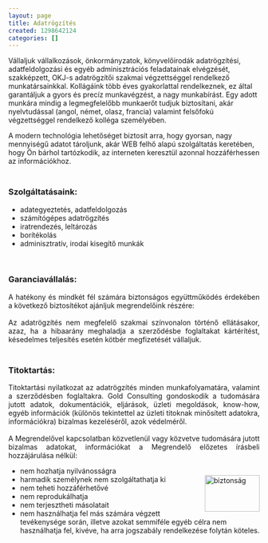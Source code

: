 ```yaml
---
layout: page
title: Adatrögzítés
created: 1298642124
categories: []
---
```

<p>Vállaljuk vállalkozások, önkormányzatok, könyvelőirodák adatrögzítési, adatfeldolgozási és egyéb adminisztrációs feladatainak elvégzését, szakképzett, OKJ-s adatrögzítői szakmai végzettséggel rendelkező munkatársainkkal. Kollágáink több éves gyakorlattal rendelkeznek, ez által garantáljuk a gyors és precíz munkavégzést, a nagy munkabírást. Egy adott munkára mindig a legmegfelelőbb munkaerőt tudjuk biztosítani, akár nyelvtudással (angol, német, olasz, francia) valamint felsőfokú végzettséggel rendelkező kolléga személyében.</p>

<p>A modern technológia lehetőséget biztosít arra, hogy gyorsan, nagy mennyiségű adatot tároljunk, akár WEB felhő alapú szolgáltatás keretében, hogy Ön bárhol tartózkodik, az interneten keresztül azonnal hozzáférhessen az információkhoz.</p>
<h3><br>Szolgáltatásaink:</h3>
<ul><li>adategyeztetés, adatfeldolgozás</li><li>számítógépes adatrögzítés</li><li>iratrendezés, leltározás</li><li>borítékolás</li><li>adminisztratív, irodai kisegítő munkák</li></ul><p>&nbsp;</p><h3>Garanciavállalás:</h3><p style="text-align: justify;">A hatékony és mindkét fél számára biztonságos együttműködés érdekében a következő biztosítékot ajánljuk megrendelőink részére:<br><br>Az adatrögzítés nem megfelelő szakmai színvonalon történő ellátásakor, azaz, ha a hibaarány meghaladja a szerződésbe foglaltakat kártérítést, késedelmes teljesítés esetén kötbér megfizetését vállaljuk.</p><h3><br>Titoktartás:</h3><p style="text-align: justify;">Titoktartási nyilatkozat az adatrögzítés minden munkafolyamatára, valamint a szerződésben foglaltakra. Gold Consulting gondoskodik a tudomására jutott adatok, dokumentációk, eljárások, üzleti megoldások, know-how, egyéb információk (különös tekintettel az üzleti titoknak minősített adatokra, információkra) bizalmas kezeléséről, azok védelméről.<br><br>A Megrendelővel kapcsolatban közvetlenül vagy közvetve tudomására jutott bizalmas adatokat, információkat a Megrendelő előzetes írásbeli hozzájárulása nélkül:</p><ul><li>nem hozhatja nyilvánosságra</li><li>harmadik személynek nem szolgáltathatja ki<img src="http://www.goldconsulting.eu/sites/goldconsulting.eu/files/2543964-lock-and-keyboard.jpg" alt="biztonság" width="110" height="73" style="float: right;"></li><li>nem teheti hozzáférhetővé</li><li>nem reprodukálhatja</li><li>nem terjesztheti másolatait</li><li>nem használhatja fel más számára végzett tevékenysége során, illetve azokat semmiféle egyéb célra nem használhatja fel, kivéve, ha arra jogszabály rendelkezése folytán köteles.</li></ul>
